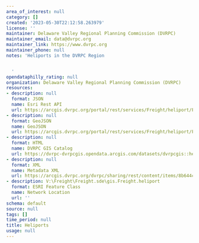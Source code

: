 ```yaml
---
area_of_interest: null
category: []
created: '2023-05-30T22:12:58.263979'
license: ''
maintainer: Delaware Valley Regional Planning Commission (DVRPC)
maintainer_email: data@dvrpc.org
maintainer_link: https://www.dvrpc.org
maintainer_phone: null
notes: 'Heliports in the DVRPC Region


  '
opendataphilly_rating: null
organization: Delaware Valley Regional Planning Commission (DVRPC)
resources:
- description: null
  format: JSON
  name: Esri Rest API
  url: https://arcgis.dvrpc.org/portal/rest/services/Freight/heliport/FeatureServer/0
- description: null
  format: GeoJSON
  name: GeoJSON
  url: https://arcgis.dvrpc.org/portal/rest/services/Freight/heliport/FeatureServer/0/query?where=1=1&outsr=4326&outfields=*&f=geojson
- description: null
  format: HTML
  name: DVRPC GIS Catalog
  url: https://dvrpc-dvrpcgis.opendata.arcgis.com/datasets/dvrpcgis::heliports
- description: null
  format: XML
  name: Metadata XML
  url: https://arcgis.dvrpc.org/dvrpc/sharing/rest/content/items/8b644c42f7c942f28374691d7bf9594a/info/metadata/metadata.xml?format=default
- description: V:\Freight\Freight.sde\gis.Freight.heliport
  format: ESRI Feature Class
  name: Network Location
  url: ''
schema: default
source: null
tags: []
time_period: null
title: Heliports
usage: null
---
```


